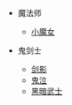 - 魔法师
  - [小魔女](https://bbs.colg.cn/thread-8489688-1-1.html)

- 鬼剑士
  - [剑影](https://bbs.colg.cn/thread-8493146-1-1.html)
  - [鬼泣](https://bbs.colg.cn/thread-8491966-1-1.html)
  - [黑暗武士](https://bbs.colg.cn/thread-8493123-1-1.html)
